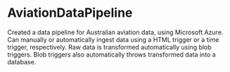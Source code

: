 # AviationDataPipeline
Created a data pipeline for Australian aviation data, using Microsoft Azure. Can manually or automatically ingest data using a HTML trigger or a time trigger, respectively. 
Raw data is transformed automatically using blob triggers. Blob triggers also automatically throws transformed data into a database.
